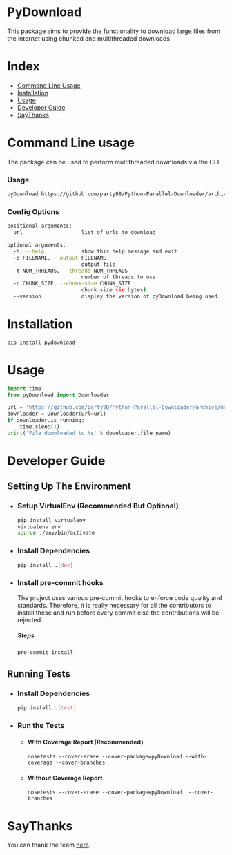 # PyDownload

This package aims to provide the functionality to download large files from the internet using chunked and multithreaded downloads.

# Index
 - [Command Line Usage](#command-line-usage)
 - [Installation](#installation)
 - [Usage](#usage)
 - [Developer Guide](#developer-guide)
 - [SayThanks](#saythanks)

# Command Line usage

The package can be used to perform multithreaded downloads via the CLI.

### Usage

```bash
pyDownload https://github.com/party98/Python-Parallel-Downloader/archive/master.zip
```

### Config Options
```bash
positional arguments:
  url                   list of urls to download

optional arguments:
  -h, --help            show this help message and exit
  -o FILENAME, --output FILENAME
                        output file
  -t NUM_THREADS, --threads NUM_THREADS
                        number of threads to use
  -c CHUNK_SIZE, --chunk-size CHUNK_SIZE
                        chunk size (in bytes)
  --version             display the version of pyDownload being used
```

# Installation

```bash
pip install pydownload
```

# Usage

```python
import time
from pyDownload import Downloader

url = 'https://github.com/party98/Python-Parallel-Downloader/archive/master.zip'
downloader = Downloader(url=url)
if downloader.is_running:
    time.sleep(1)
print('File downloaded to %s' % downloader.file_name)
```



# Developer Guide

## Setting Up The Environment
 - ### Setup VirtualEnv (Recommended But Optional)
   ```bash
   pip install virtualenv
   virtualenv env
   source ./env/bin/activate
   ```
 - ### Install Dependencies
   ```bash
   pip install .[dev]
   ```
 -  ### Install pre-commit hooks
    The project uses various pre-commit hooks to enforce code quality and standards. Therefore, it is really necessary for all the contributors to install these and run before every commit else the contributions will be rejected.

    ##### Steps
    ```bash
    pre-commit install
    ```

## Running Tests
 - ### Install Dependencies
   ```bash
   pip install .[test]
   ```
 - ### Run the Tests
   - #### With Coverage Report (Recommended)
     ```
     nosetests --cover-erase --cover-package=pyDownload --with-coverage --cover-branches
     ```
   - #### Without Coverage Report
     ```
     nosetests --cover-erase --cover-package=pyDownload  --cover-branches
     ```


# SayThanks

You can thank the team [here](https://saythanks.io/to/party98).
